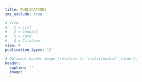 ```yaml
---
title: PUBLICATIONS
cms_exclude: true

# View.
#   1 = List
#   2 = Compact
#   3 = Card
#   4 = Citation
view: 4
publication_types: '2'

# Optional header image (relative to `static/media/` folder).
header:
  caption: ''
  image: ''
---
```

